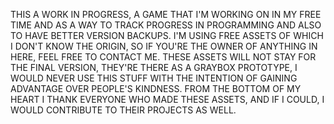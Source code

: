 THIS A WORK IN PROGRESS, A GAME THAT I'M WORKING ON IN MY FREE TIME AND AS A WAY TO TRACK PROGRESS IN PROGRAMMING AND ALSO TO HAVE BETTER VERSION BACKUPS. I'M USING FREE ASSETS OF WHICH I DON'T KNOW THE ORIGIN, SO IF YOU'RE THE OWNER OF ANYTHING IN HERE, FEEL FREE TO CONTACT ME. THESE ASSETS WILL
NOT STAY FOR THE FINAL VERSION, THEY'RE THERE AS A GRAYBOX PROTOTYPE, I WOULD NEVER USE THIS STUFF WITH THE INTENTION OF GAINING ADVANTAGE OVER PEOPLE'S KINDNESS. FROM THE BOTTOM OF MY HEART I THANK EVERYONE WHO MADE THESE ASSETS, AND IF I COULD, I WOULD CONTRIBUTE TO THEIR PROJECTS AS WELL.
